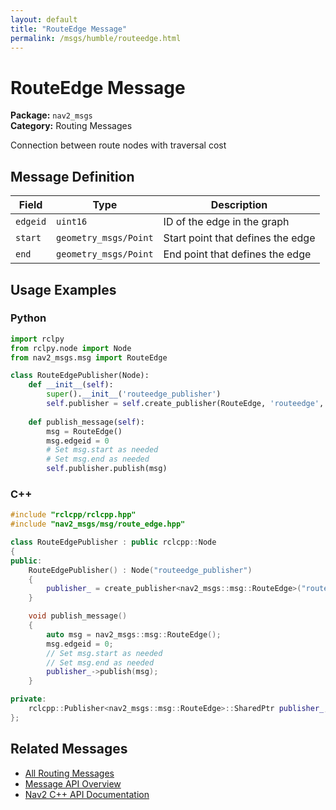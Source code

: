```yaml
---
layout: default
title: "RouteEdge Message"
permalink: /msgs/humble/routeedge.html
---
```


# RouteEdge Message

**Package:** `nav2_msgs`  
**Category:** Routing Messages

Connection between route nodes with traversal cost

## Message Definition

| Field | Type | Description |
|-------|------|-------------|
| `edgeid` | `uint16` | ID of the edge in the graph |
| `start` | `geometry_msgs/Point` | Start point that defines the edge |
| `end` | `geometry_msgs/Point` | End point that defines the edge |



## Usage Examples

### Python

```python
import rclpy
from rclpy.node import Node
from nav2_msgs.msg import RouteEdge

class RouteEdgePublisher(Node):
    def __init__(self):
        super().__init__('routeedge_publisher')
        self.publisher = self.create_publisher(RouteEdge, 'routeedge', 10)
        
    def publish_message(self):
        msg = RouteEdge()
        msg.edgeid = 0
        # Set msg.start as needed
        # Set msg.end as needed
        self.publisher.publish(msg)
```

### C++

```cpp
#include "rclcpp/rclcpp.hpp"
#include "nav2_msgs/msg/route_edge.hpp"

class RouteEdgePublisher : public rclcpp::Node
{
public:
    RouteEdgePublisher() : Node("routeedge_publisher")
    {
        publisher_ = create_publisher<nav2_msgs::msg::RouteEdge>("routeedge", 10);
    }

    void publish_message()
    {
        auto msg = nav2_msgs::msg::RouteEdge();
        msg.edgeid = 0;
        // Set msg.start as needed
        // Set msg.end as needed
        publisher_->publish(msg);
    }

private:
    rclcpp::Publisher<nav2_msgs::msg::RouteEdge>::SharedPtr publisher_;
};
```

## Related Messages

- [All Routing Messages](/humble/msgs/index.html#routing-messages)
- [Message API Overview](/humble/msgs/index.html)
- [Nav2 C++ API Documentation](/humble/html/index.html)
